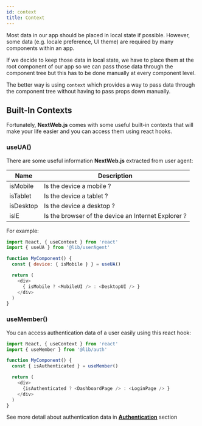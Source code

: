 ```yaml
---
id: context
title: Context
---
```


Most data in our app should be placed in local state if possible. However, some data (e.g. locale preference, UI theme) are required by many components within an app. 

If we decide to keep those data in local state, we have to place them at the root component of our app so we can pass those data through the component tree but this has to be done manually at every component level.

The better way is using ```context``` which provides a way to pass data through the component tree without having to pass props down manually.

## Built-In Contexts
Fortunately, **NextWeb.js** comes with some useful built-in contexts that will make your life easier and you can access them using react hooks.

### useUA()
There are some useful information **NextWeb.js** extracted from user agent:

Name | Description 
---- | -----------
isMobile | Is the device a mobile ?
isTablet | Is the device a tablet ?
isDesktop | Is the device a desktop ?
isIE | Is the browser of the device an Internet Explorer ?

For example:

```javascript
import React, { useContext } from 'react'
import { useUA } from '@lib/userAgent'

function MyComponent() {
  const { device: { isMobile } } = useUA()

  return (
    <div>
      { isMobile ? <MobileUI /> : <DesktopUI /> }
    </div>
  )
}
```

### useMember()

You can access authentication data of a user easily using this react hook:

```javascript
import React, { useContext } from 'react'
import { useMember } from '@lib/auth'

function MyComponent() {
  const { isAuthenticated } = useMember()

  return (
    <div>
      {isAuthenticated ? <DashboardPage /> : <LoginPage /> }
    </div>
  )
}
```
See more detail about authentication data in [**Authentication**](/nextweb/docs/app/authentication) section
